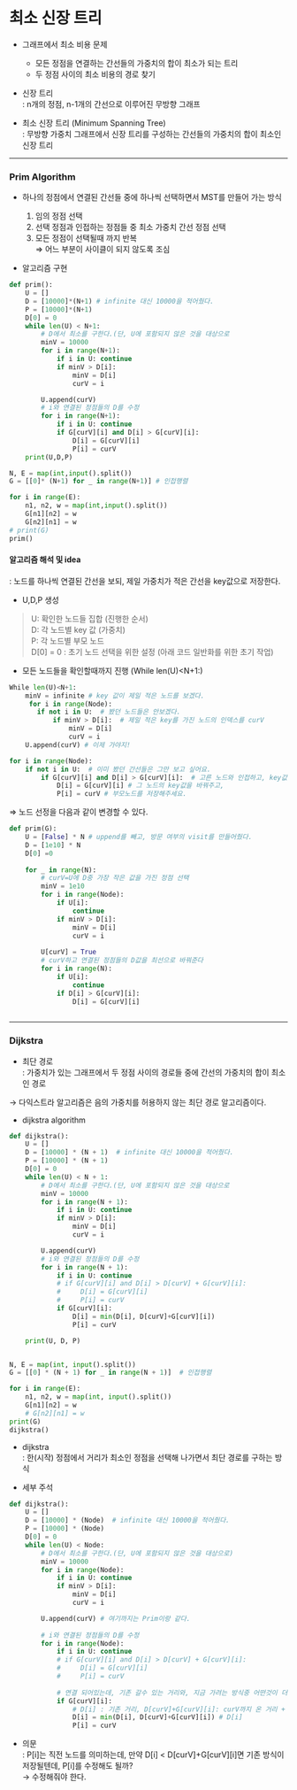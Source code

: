 # 최소 신장 트리  

- 그래프에서 최소 비용 문제  
    - 모든 정점을 연결하는 간선들의 가중치의 합이 최소가 되는 트리  
    - 두 정점 사이의 최소 비용의 경로 찾기  
    

- 신장 트리  
: n개의 정점, n-1개의 간선으로 이루어진 무방향 그래프  
  

- 최소 신장 트리 (Minimum Spanning Tree)  
: 무방향 가중치 그래프에서 신장 트리를 구성하는 간선들의 가중치의 합이 최소인 신장 트리  
    

---  
### Prim Algorithm  

- 하나의 정점에서 연결된 간선들 중에 하나씩 선택하면서 MST를 만들어 가는 방식  
    1. 임의 정점 선택  
    2. 선택 정점과 인접하는 정점들 중 최소 가중치 간선 정점 선택  
    3. 모든 정점이 선택될때 까지 반복  
    &Rightarrow; 어느 부분이 사이클이 되지 않도록 조심  

       
- 알고리즘 구현
```python
def prim():
    U = []
    D = [10000]*(N+1) # infinite 대신 10000을 적어줬다.
    P = [10000]*(N+1)
    D[0] = 0
    while len(U) < N+1:
        # D에서 최소를 구한다.(단, U에 포함되지 않은 것을 대상으로
        minV = 10000
        for i in range(N+1):
            if i in U: continue
            if minV > D[i]:
                minV = D[i]
                curV = i

        U.append(curV)
        # i와 연결된 정점들의 D를 수정
        for i in range(N+1):
            if i in U: continue
            if G[curV][i] and D[i] > G[curV][i]:
                D[i] = G[curV][i]
                P[i] = curV
    print(U,D,P)

N, E = map(int,input().split())
G = [[0]* (N+1) for _ in range(N+1)] # 인접행렬

for i in range(E):
    n1, n2, w = map(int,input().split())
    G[n1][n2] = w
    G[n2][n1] = w
# print(G)
prim()

```

#### 알고리즘 해석 및 idea  
: 노드를 하나씩 연결된 간선을 보되, 제일 가중치가 적은 간선을 key값으로 저장한다.

- U,D,P 생성  
> U: 확인한 노드들 집합 (진행한 순서)  
> D: 각 노드별 key 값 (가중치)  
> P: 각 노드별 부모 노드  
> D[0] = 0 : 초기 노드 선택을 위한 설정 (아래 코드 일반화를 위한 초기 작업)  

- 모든 노드들을 확인할때까지 진행 (While len(U)<N+1:)  
```python
While len(U)<N+1:
    minV = infinite # key 값이 제일 적은 노드를 보겠다.  
     for i in range(Node):  
       if not i in U:  # 봤던 노드들은 안보겠다.
           if minV > D[i]:  # 제일 적은 key를 가진 노드의 인덱스를 curV
               minV = D[i]
               curV = i
    U.append(curV) # 이제 가야지!
``` 
```python
for i in range(Node):
    if not i in U:  # 이미 봤던 간선들은 그만 보고 싶어요.
        if G[curV][i] and D[i] > G[curV][i]:  # 고른 노드와 인접하고, key값이 적으면 저장해줄껀데,
            D[i] = G[curV][i] # 그 노드의 key값을 바꿔주고,
            P[i] = curV # 부모노드를 저장해주세요.
```

&Rightarrow; 노드 선정을 다음과 같이 변경할 수 있다.  
```python
def prim(G):
    U = [False] * N # uppend를 빼고, 방문 여부의 visit를 만들어줬다.
    D = [1e10] * N
    D[0] =0
 
    for _ in range(N):
        # curV=U에 D중 가장 작은 값을 가진 정점 선택
        minV = 1e10
        for i in range(Node):
            if U[i]:
                continue
            if minV > D[i]:
                minV = D[i]
                curV = i
   
        U[curV] = True
        # curV하고 연결된 정점들의 D값을 최선으로 바꿔준다
        for i in range(N):
            if U[i]:
                continue
            if D[i] > G[curV][i]:
                D[i] = G[curV][i]
          
```

---  
### Dijkstra  

- 최단 경로  
: 가중치가 있는 그래프에서 두 정점 사이의 경로들 중에 간선의 가중치의 합이 최소인 경로  
  
&rightarrow; 다익스트라 알고리즘은 음의 가중치를 허용하지 않는 최단 경로 알고리즘이다.  

- dijkstra algorithm
```python
def dijkstra():
    U = []
    D = [10000] * (N + 1)  # infinite 대신 10000을 적어줬다.
    P = [10000] * (N + 1)
    D[0] = 0
    while len(U) < N + 1:
        # D에서 최소를 구한다.(단, U에 포함되지 않은 것을 대상으로
        minV = 10000
        for i in range(N + 1):
            if i in U: continue
            if minV > D[i]:
                minV = D[i]
                curV = i

        U.append(curV)
        # i와 연결된 정점들의 D를 수정
        for i in range(N + 1):
            if i in U: continue
            # if G[curV][i] and D[i] > D[curV] + G[curV][i]:
            #     D[i] = G[curV][i]
            #     P[i] = curV
            if G[curV][i]:
                D[i] = min(D[i], D[curV]+G[curV][i])
                P[i] = curV

    print(U, D, P)


N, E = map(int, input().split())
G = [[0] * (N + 1) for _ in range(N + 1)]  # 인접행렬

for i in range(E):
    n1, n2, w = map(int, input().split())
    G[n1][n2] = w
    # G[n2][n1] = w
print(G)
dijkstra()
```

- dijkstra  
: 한(시작) 정점에서 거리가 최소인 정점을 선택해 나가면서 최단 경로를 구하는 방식  
  

- 세부 주석
```python
def dijkstra():
    U = []
    D = [10000] * (Node)  # infinite 대신 10000을 적어줬다.
    P = [10000] * (Node)
    D[0] = 0
    while len(U) < Node:
        # D에서 최소를 구한다.(단, U에 포함되지 않은 것을 대상으로)
        minV = 10000
        for i in range(Node):
            if i in U: continue
            if minV > D[i]:
                minV = D[i]
                curV = i

        U.append(curV) # 여기까지는 Prim이랑 같다.
        
        # i와 연결된 정점들의 D를 수정
        for i in range(Node):
            if i in U: continue
            # if G[curV][i] and D[i] > D[curV] + G[curV][i]:
            #     D[i] = G[curV][i]
            #     P[i] = curV
            
            # 연결 되어있는데, 기존 갈수 있는 거리와, 지금 가려는 방식중 어떤것이 더 가까운가?!
            if G[curV][i]: 
                # D[i] : 기존 거리, D[curV]+G[curV][i]: curV까지 온 거리 + curV에서 i로 가는 거리
                D[i] = min(D[i], D[curV]+G[curV][i]) # D[i]
                P[i] = curV
```

- 의문  
: P[i]는 직전 노드를 의미하는데, 만약 D[i] < D[curV]+G[curV][i]면 기존 방식이 저장될텐데, P[i]를 수정해도 될까?  
  &rightarrow; 수정해줘야 한다.  
  



